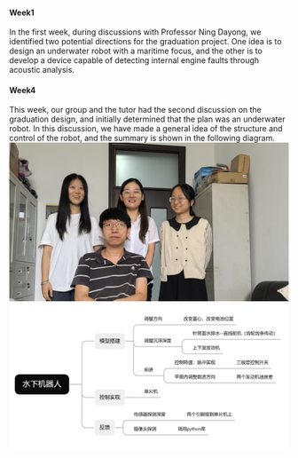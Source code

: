 
#### Week1 
In the first week, during discussions with Professor Ning Dayong, we identified two potential directions for the graduation project. One idea is to design an underwater robot with a maritime focus, and the other is to develop a device capable of detecting internal engine faults through acoustic analysis.


#### Week4
<p class="patent-desc"></p>
This week, our group and the tutor had the second discussion on the graduation design, and initially determined that the plan was an underwater robot. In this discussion, we have made a general idea of the structure and control of the robot, and the summary is shown in the following diagram.
<div class="bio-photo-grid">
  <img src="/static/assets/img/讨论合照week4.png" alt="Figure 1">
  <img src="/static/assets/img/导图week4.png" alt="Figure 2">
</div>
